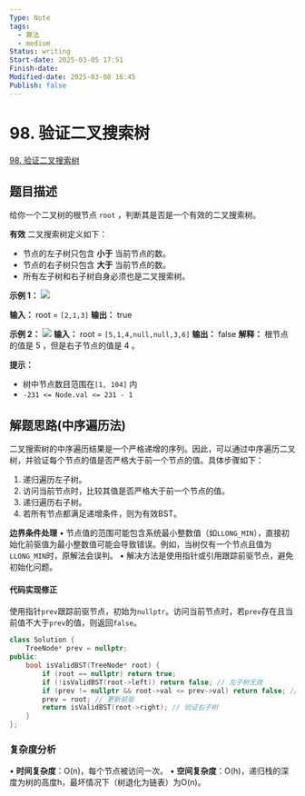 ```yaml
---
Type: Note
tags:
  - 算法
  - medium
Status: writing
Start-date: 2025-03-05 17:51
Finish-date: 
Modified-date: 2025-03-08 16:45
Publish: false
---
```



# 98. 验证二叉搜索树
[98. 验证二叉搜索树](https://leetcode.cn/problems/validate-binary-search-tree/)

## 题目描述
给你一个二叉树的根节点 `root` ，判断其是否是一个有效的二叉搜索树。

**有效** 二叉搜索树定义如下：
- 节点的左子树只包含 **小于** 当前节点的数。
- 节点的右子树只包含 **大于** 当前节点的数。
- 所有左子树和右子树自身必须也是二叉搜索树。

**示例 1：**
![](https://assets.leetcode.com/uploads/2020/12/01/tree1.jpg)

**输入：** root = `[2,1,3]`
**输出：** true

**示例 2：**
![](https://assets.leetcode.com/uploads/2020/12/01/tree2.jpg)
**输入：** root = `[5,1,4,null,null,3,6]`
**输出：** false
**解释：** 根节点的值是 5 ，但是右子节点的值是 4 。

**提示：**
- 树中节点数目范围在`[1, 104]` 内
- `-231 <= Node.val <= 231 - 1`

## 解题思路(中序遍历法)

二叉搜索树的中序遍历结果是一个严格递增的序列。因此，可以通过中序遍历二叉树，并验证每个节点的值是否严格大于前一个节点的值。具体步骤如下：
1. 递归遍历左子树。
2. 访问当前节点时，比较其值是否严格大于前一个节点的值。
3. 递归遍历右子树。
4. 若所有节点都满足递增条件，则为有效BST。

**边界条件处理**
• 节点值的范围可能包含系统最小整数值（如`LLONG_MIN`），直接初始化前驱值为最小整数值可能会导致错误。例如，当树仅有一个节点且值为`LLONG_MIN`时，原解法会误判。
• 解决方法是使用指针或引用跟踪前驱节点，避免初始化问题。

#### 代码实现修正
使用指针`prev`跟踪前驱节点，初始为`nullptr`。访问当前节点时，若`prev`存在且当前值不大于`prev`的值，则返回`false`。

```cpp
class Solution {
    TreeNode* prev = nullptr;
public:
    bool isValidBST(TreeNode* root) {
        if (root == nullptr) return true;
        if (!isValidBST(root->left)) return false; // 左子树无效
        if (prev != nullptr && root->val <= prev->val) return false; // 当前节点<=前驱
        prev = root; // 更新前驱
        return isValidBST(root->right); // 验证右子树
    }
};
```

### 复杂度分析
• **时间复杂度**：O(n)，每个节点被访问一次。
• **空间复杂度**：O(h)，递归栈的深度为树的高度h，最坏情况下（树退化为链表）为O(n)。


